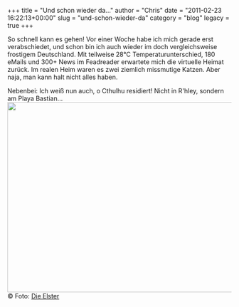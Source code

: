 +++
title = "Und schon wieder da..."
author = "Chris"
date = "2011-02-23 16:22:13+00:00"
slug = "und-schon-wieder-da"
category = "blog"
legacy = true
+++

So schnell kann es gehen! Vor einer Woche habe ich mich gerade erst verabschiedet, und schon bin ich auch wieder im doch vergleichsweise frostigem Deutschland. Mit teilweise 28°C Temperaturunterschied, 180 eMails und 300+ News im Feadreader erwartete mich die virtuelle Heimat zurück. Im realen Heim waren es zwei ziemlich missmutige Katzen. Aber naja, man kann halt nicht alles haben.

Nebenbei: Ich weiß nun auch, o Cthulhu residiert! Nicht in R'hley, sondern am Playa Bastian...
<a href="images//2011/02/Chtulhu.jpg"><img src="images//2011/02/Chtulhu-570x427.jpg" alt="" title="Chtulhu" width="570" height="427" class="alignnone size-large wp-image-4589" /></a>
&copy; Foto: <a href="http://elster-netz.net">Die Elster</a>
